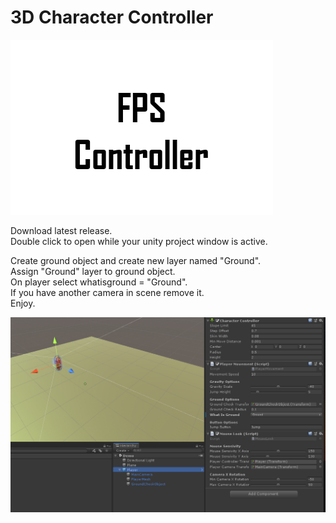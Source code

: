 # 3D Character Controller

![thumbnail](https://github.com/turkaytunc/3D-character-controller/blob/master/StaticFiles/thumbnail.png)  

Download latest release.  
Double click to open while your unity project window is active.  

Create ground object and create new layer named "Ground".  
Assign "Ground" layer to ground object.  
On player select whatisground = "Ground".  
If you have another camera in scene remove it.  
Enjoy.

![inspector](https://github.com/turkaytunc/3D-character-controller/blob/master/StaticFiles/inspector.png)